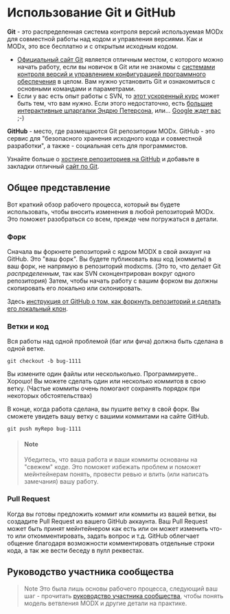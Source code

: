 # Использование Git и GitHub

__Git__ - это распределенная система контроля версий используемая MODx для совместной работы над кодом и управления версиями. Как и MODx, это все бесплатно и с открытым исходным кодом.

* [Официальный сайт Git](http://git-scm.com/) является отличным местом, с которого можно начать работу, если вы новичок в Git или не знакомы с [системами контроля версий и управлением конфигурацией программного обеспечения](http://ru.wikipedia.org/wiki/%D0%A1%D0%B8%D1%81%D1%82%D0%B5%D0%BC%D0%B0_%D1%83%D0%BF%D1%80%D0%B0%D0%B2%D0%BB%D0%B5%D0%BD%D0%B8%D1%8F_%D0%B2%D0%B5%D1%80%D1%81%D0%B8%D1%8F%D0%BC%D0%B8) в целом. Вам нужно установить Git и ознакомиться с основными командами и параметрами.
* Если у вас есть опыт работы c SVN, то [этот ускоренный курс](http://git.or.cz/course/svn.html) может быть тем, что вам нужно.
Если этого недостаточно, есть [большие интерактивные шпаргалки Эндрю Петерсона](http://www.ndpsoftware.com/git-cheatsheet.html), или... [Google ждет вас](http://lmgtfy.com/?q=git+svn) ;-)

__GitHub__ - место, где размещаются Git репозитории MODx. GitHub - это сервис для "безопасного хранения исходного кода и совместной разработки", а также - социальная сеть для программистов.

Узнайте больше о [хостинге репозиториев на GitHub](https://github.com/features/hosting) и добавьте в закладки отличный [сайт по Git](http://gitref.org/).

## Общее представление

Вот краткий обзор рабочего процесса, который вы будете использовать, чтобы вносить изменения в любой репозиторий MODx. Это поможет разобраться со всем, прежде чем погружаться в детали.

### Форк 

Сначала вы форкнете репозиторий с ядром MODX в свой аккаунт на GitHub. Это "ваш форк". Вы будете публиковать ваш код (коммиты) в ваш форк, не напрямую в репозиторий modxcms. (Это то, что делает Git _распределенным_, так как SVN сконцентрирован вокруг одного репозитория)
Затем, чтобы начать работу с вашим форком вы должны скопировать его локально или склонировать.

Здесь [инструкция от GitHub о том, как форкнуть репозиторий и сделать его локальный клон](http://help.github.com/fork-a-repo/).

### Ветки и код

Вся работы над одной проблемой (баг или фича) должна быть сделана в одной ветке.

```
git checkout -b bug-1111
```

Вы измените один файлы или нескольколько. Программируете.. Хорошо! Вы можете сделать один или несколько коммитов в свою ветку. (Частые коммиты очень помогают сохранять порядок при некоторых обстоятельствах)

В конце, когда работа сделана, вы пушите ветку в свой форк. Вы сможете увидеть вашу ветку с вашими коммитами на сайте GitHub.

```
git push myRepo bug-1111
```
> #### Note
> Убедитесь, что ваша работа и ваши коммиты основаны на "свежем" коде. Это поможет избежать проблем и поможет мейнтейнерам понять, провести ревью и влить (или написать замечания) вашу работу.

### Pull Request 

Когда вы готовы предложить коммит или коммиты из вашей ветки, вы создадите Pull Request из вашего GitHub аккаунта.
Ваш Pull Request может быть принят мейнтейнером как есть или он может изменить что-то или откомментировать, задать вопрос и т.д. GitHub облегчает общение благодаря возможности комментировать отдельные строки кода, а так же вести беседу в пулл реквестах.

## Руководство участника сообщества

> Note
> Это была лишь основы рабочего процесса, следующий ваш шаг - прочитать [руководство участника сообщества](./Community-Contributors-Guide.md), чтобы понять модель ветвления MODX и другие детали на практике.
